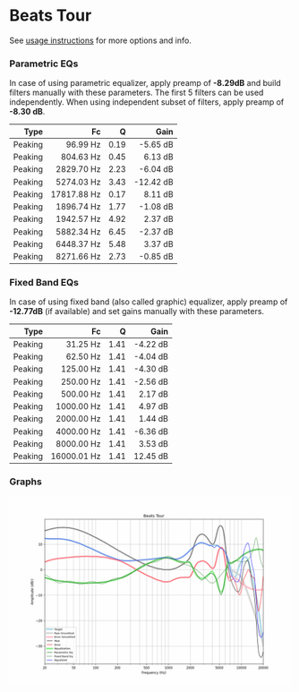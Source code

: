 # Beats Tour
See [usage instructions](https://github.com/jaakkopasanen/AutoEq#usage) for more options and info.

### Parametric EQs
In case of using parametric equalizer, apply preamp of **-8.29dB** and build filters manually
with these parameters. The first 5 filters can be used independently.
When using independent subset of filters, apply preamp of **-8.30 dB**.

| Type    | Fc          |    Q | Gain      |
|--------:|------------:|-----:|----------:|
| Peaking | 96.99 Hz    | 0.19 | -5.65 dB  |
| Peaking | 804.63 Hz   | 0.45 | 6.13 dB   |
| Peaking | 2829.70 Hz  | 2.23 | -6.04 dB  |
| Peaking | 5274.03 Hz  | 3.43 | -12.42 dB |
| Peaking | 17817.88 Hz | 0.17 | 8.11 dB   |
| Peaking | 1896.74 Hz  | 1.77 | -1.08 dB  |
| Peaking | 1942.57 Hz  | 4.92 | 2.37 dB   |
| Peaking | 5882.34 Hz  | 6.45 | -2.37 dB  |
| Peaking | 6448.37 Hz  | 5.48 | 3.37 dB   |
| Peaking | 8271.66 Hz  | 2.73 | -0.85 dB  |

### Fixed Band EQs
In case of using fixed band (also called graphic) equalizer, apply preamp of **-12.77dB**
(if available) and set gains manually with these parameters.

| Type    | Fc          |    Q | Gain     |
|--------:|------------:|-----:|---------:|
| Peaking | 31.25 Hz    | 1.41 | -4.22 dB |
| Peaking | 62.50 Hz    | 1.41 | -4.04 dB |
| Peaking | 125.00 Hz   | 1.41 | -4.30 dB |
| Peaking | 250.00 Hz   | 1.41 | -2.56 dB |
| Peaking | 500.00 Hz   | 1.41 | 2.17 dB  |
| Peaking | 1000.00 Hz  | 1.41 | 4.97 dB  |
| Peaking | 2000.00 Hz  | 1.41 | 1.44 dB  |
| Peaking | 4000.00 Hz  | 1.41 | -6.36 dB |
| Peaking | 8000.00 Hz  | 1.41 | 3.53 dB  |
| Peaking | 16000.01 Hz | 1.41 | 12.45 dB |

### Graphs
![](./Beats%20Tour.png)